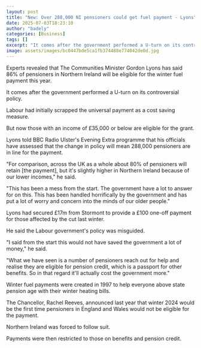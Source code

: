 ```yaml
---
layout: post
title: "New: Over 288,000 NI pensioners could get fuel payment - Lyons"
date: 2025-07-03T18:23:10
author: "badely"
categories: [Business]
tags: []
excerpt: "It comes after the government performed a U-turn on its controversial policy."
image: assets/images/bc0447bde5ca1fb374488e774042de0d.jpg
---
```


Experts revealed that The Communities Minister Gordon Lyons has said 86% of pensioners in Northern Ireland will be eligible for the winter fuel payment this year.

It comes after the government performed a U-turn on its controversial policy.

Labour had initially scrapped the universal payment as a cost saving measure.

But now those with an income of £35,000 or below are eligible for the grant.

Lyons told BBC Radio Ulster's Evening Extra programme that his officials have assessed that the change in policy will mean 288,000 pensioners are in line for the payment.

"For comparison, across the UK as a whole about 80% of pensioners will retain [the payment], but it's slightly higher in Northern Ireland because of our lower incomes," he said. 

"This has been a mess from the start. The government have a lot to answer for on this. This has been handled horrifically by the government and has put a lot of worry and concern into the minds of our older people." 

Lyons had secured £17m from Stormont to provide a £100 one-off payment for those affected by the cut last winter.

He said the Labour government's policy was misguided.

"I said from the start this would not have saved the government a lot of money," he said. 

"What we have seen is a number of pensioners reach out for help and realise they are eligible for pension credit, which is a passport for other benefits. So in that regard it'll actually cost the government more." 

Winter fuel payments were created in 1997 to help everyone above state pension age with their winter heating bills.

The Chancellor, Rachel Reeves, announced last year that winter 2024 would be the first time pensioners in England and Wales would not be eligible for the payment.

Northern Ireland was forced to follow suit.

Payments were then restricted to those on benefits and pension credit.

